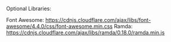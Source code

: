 Optional Libraries:

Font Awesome: https://cdnjs.cloudflare.com/ajax/libs/font-awesome/4.4.0/css/font-awesome.min.css
Ramda: https://cdnjs.cloudflare.com/ajax/libs/ramda/0.18.0/ramda.min.js